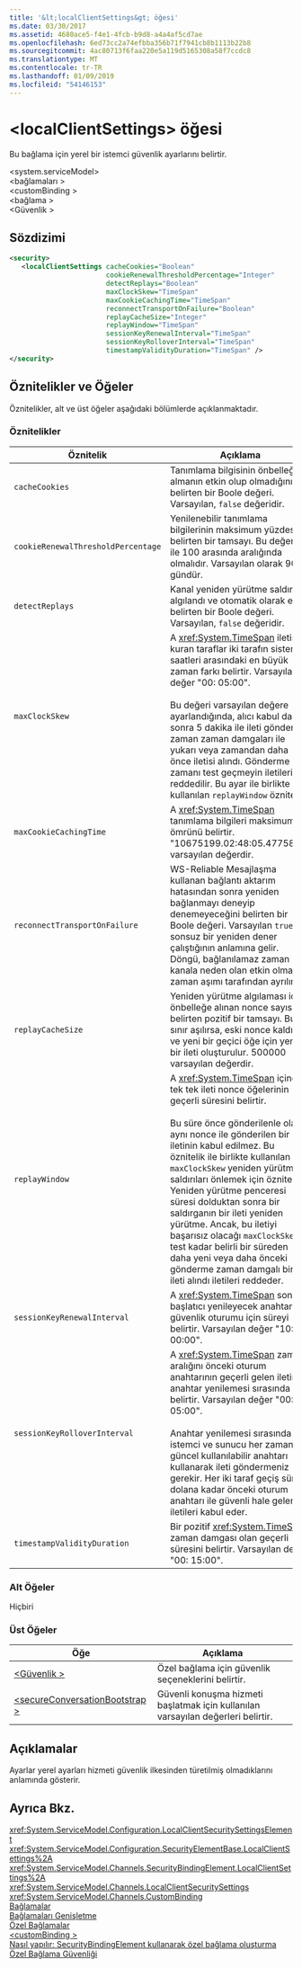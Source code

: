 ```yaml
---
title: '&lt;localClientSettings&gt; öğesi'
ms.date: 03/30/2017
ms.assetid: 4680ace5-f4e1-4fcb-b9d8-a4a4af5cd7ae
ms.openlocfilehash: 6ed73cc2a74efbba356b71f7941cb8b1113b22b8
ms.sourcegitcommit: 4ac80713f6faa220e5a119d5165308a58f7ccdc8
ms.translationtype: MT
ms.contentlocale: tr-TR
ms.lasthandoff: 01/09/2019
ms.locfileid: "54146153"
---
```

# <a name="ltlocalclientsettingsgt-element"></a>&lt;localClientSettings&gt; öğesi
Bu bağlama için yerel bir istemci güvenlik ayarlarını belirtir.  
  
 \<system.serviceModel>  
\<bağlamaları >  
\<customBinding >  
\<bağlama >  
\<Güvenlik >  
  
## <a name="syntax"></a>Sözdizimi  
  
```xml  
<security>
   <localClientSettings cacheCookies="Boolean"
                        cookieRenewalThresholdPercentage="Integer"
                        detectReplays="Boolean"
                        maxClockSkew="TimeSpan"
                        maxCookieCachingTime="TimeSpan"
                        reconnectTransportOnFailure="Boolean"
                        replayCacheSize="Integer"
                        replayWindow="TimeSpan"
                        sessionKeyRenewalInterval="TimeSpan"
                        sessionKeyRolloverInterval="TimeSpan"
                        timestampValidityDuration="TimeSpan" />
</security>
```  
  
## <a name="attributes-and-elements"></a>Öznitelikler ve Öğeler  
 Öznitelikler, alt ve üst öğeler aşağıdaki bölümlerde açıklanmaktadır.  
  
### <a name="attributes"></a>Öznitelikler  
  
|Öznitelik|Açıklama|  
|---------------|-----------------|  
|`cacheCookies`|Tanımlama bilgisinin önbelleğe almanın etkin olup olmadığını belirten bir Boole değeri. Varsayılan, `false` değeridir.|  
|`cookieRenewalThresholdPercentage`|Yenilenebilir tanımlama bilgilerinin maksimum yüzdesini belirten bir tamsayı. Bu değer 0 ile 100 arasında aralığında olmalıdır. Varsayılan olarak 90 gündür.|  
|`detectReplays`|Kanal yeniden yürütme saldırıları algılandı ve otomatik olarak ele belirten bir Boole değeri. Varsayılan, `false` değeridir.|  
|`maxClockSkew`|A <xref:System.TimeSpan> iletişim kuran taraflar iki tarafın sistem saatleri arasındaki en büyük zaman farkı belirtir. Varsayılan değer "00: 05:00".<br /><br /> Bu değeri varsayılan değere ayarlandığında, alıcı kabul daha sonra 5 dakika ile ileti gönderme zaman zaman damgaları ile yukarı veya zamandan daha önce iletisi alındı. Gönderme zamanı test geçmeyin iletileri reddedilir. Bu ayar ile birlikte kullanılan `replayWindow` özniteliği.|  
|`maxCookieCachingTime`|A <xref:System.TimeSpan> tanımlama bilgileri maksimum ömrünü belirtir. "10675199.02:48:05.4775807" varsayılan değerdir.|  
|`reconnectTransportOnFailure`|WS-Reliable Mesajlaşma kullanan bağlantı aktarım hatasından sonra yeniden bağlanmayı deneyip denemeyeceğini belirten bir Boole değeri. Varsayılan `true`, sonsuz bir yeniden dener çalıştığının anlamına gelir. Döngü, bağlanılamaz zaman kanala neden olan etkin olmama zaman aşımı tarafından ayrılır.|  
|`replayCacheSize`|Yeniden yürütme algılaması için önbelleğe alınan nonce sayısını belirten pozitif bir tamsayı. Bu sınır aşılırsa, eski nonce kaldırılır ve yeni bir geçici öğe için yeni bir ileti oluşturulur. 500000 varsayılan değerdir.|  
|`replayWindow`|A <xref:System.TimeSpan> içinde tek tek ileti nonce öğelerinin geçerli süresini belirtir.<br /><br /> Bu süre önce gönderilenle olarak aynı nonce ile gönderilen bir iletinin kabul edilmez. Bu öznitelik ile birlikte kullanılan `maxClockSkew` yeniden yürütme saldırıları önlemek için özniteliği. Yeniden yürütme penceresi süresi dolduktan sonra bir saldırganın bir ileti yeniden yürütme. Ancak, bu iletiyi başarısız olacağı `maxClockSkew` test kadar belirli bir süreden daha yeni veya daha önceki gönderme zaman damgalı bir ileti alındı iletileri reddeder.|  
|`sessionKeyRenewalInterval`|A <xref:System.TimeSpan> sonra başlatıcı yenileyecek anahtarı güvenlik oturumu için süreyi belirtir. Varsayılan değer "10: 00:00".|  
|`sessionKeyRolloverInterval`|A <xref:System.TimeSpan> zaman aralığını önceki oturum anahtarının geçerli gelen iletinin anahtar yenilemesi sırasında belirtir. Varsayılan değer "00: 05:00".<br /><br /> Anahtar yenilemesi sırasında istemci ve sunucu her zaman en güncel kullanılabilir anahtarı kullanarak ileti göndermeniz gerekir. Her iki taraf geçiş süresi dolana kadar önceki oturum anahtarı ile güvenli hale gelen iletileri kabul eder.|  
|`timestampValidityDuration`|Bir pozitif <xref:System.TimeSpan> zaman damgası olan geçerli süresini belirtir. Varsayılan değer "00: 15:00".|  
  
### <a name="child-elements"></a>Alt Öğeler  
 Hiçbiri  
  
### <a name="parent-elements"></a>Üst Öğeler  
  
|Öğe|Açıklama|  
|-------------|-----------------|  
|[\<Güvenlik >](../../../../../docs/framework/configure-apps/file-schema/wcf/security-of-custombinding.md)|Özel bağlama için güvenlik seçeneklerini belirtir.|  
|[\<secureConversationBootstrap >](../../../../../docs/framework/configure-apps/file-schema/wcf/secureconversationbootstrap.md)|Güvenli konuşma hizmeti başlatmak için kullanılan varsayılan değerleri belirtir.|  
  
## <a name="remarks"></a>Açıklamalar  
 Ayarlar yerel ayarları hizmeti güvenlik ilkesinden türetilmiş olmadıklarını anlamında gösterir.  
  
## <a name="see-also"></a>Ayrıca Bkz.  
 <xref:System.ServiceModel.Configuration.LocalClientSecuritySettingsElement>  
 <xref:System.ServiceModel.Configuration.SecurityElementBase.LocalClientSettings%2A>  
 <xref:System.ServiceModel.Channels.SecurityBindingElement.LocalClientSettings%2A>  
 <xref:System.ServiceModel.Channels.LocalClientSecuritySettings>  
 <xref:System.ServiceModel.Channels.CustomBinding>  
 [Bağlamalar](../../../../../docs/framework/wcf/bindings.md)  
 [Bağlamaları Genişletme](../../../../../docs/framework/wcf/extending/extending-bindings.md)  
 [Özel Bağlamalar](../../../../../docs/framework/wcf/extending/custom-bindings.md)  
 [\<customBinding >](../../../../../docs/framework/configure-apps/file-schema/wcf/custombinding.md)  
 [Nasıl yapılır: SecurityBindingElement kullanarak özel bağlama oluşturma](../../../../../docs/framework/wcf/feature-details/how-to-create-a-custom-binding-using-the-securitybindingelement.md)  
 [Özel Bağlama Güvenliği](../../../../../docs/framework/wcf/samples/custom-binding-security.md)
